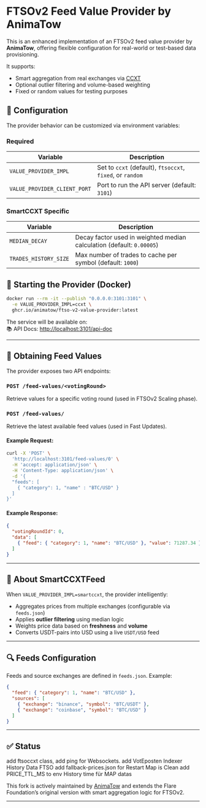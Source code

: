 # FTSOv2 Feed Value Provider by AnimaTow

This is an enhanced implementation of an FTSOv2 feed value provider by **AnimaTow**, offering flexible configuration for real-world or test-based data provisioning.

It supports:
- Smart aggregation from real exchanges via [CCXT](https://ccxt.readthedocs.io/)
- Optional outlier filtering and volume-based weighting
- Fixed or random values for testing purposes

## 🔧 Configuration

The provider behavior can be customized via environment variables:

### Required

| Variable               | Description                                               |
|------------------------|-----------------------------------------------------------|
| `VALUE_PROVIDER_IMPL`  | Set to `ccxt` (default), `ftsoccxt`, `fixed`, or `random` |
| `VALUE_PROVIDER_CLIENT_PORT` | Port to run the API server (default: `3101`)              |

### SmartCCXT Specific

| Variable                      | Description                                                                 |
|-------------------------------|-----------------------------------------------------------------------------|
| `MEDIAN_DECAY`                | Decay factor used in weighted median calculation (default: `0.00005`)      |
| `TRADES_HISTORY_SIZE`         | Max number of trades to cache per symbol (default: `1000`)                 |

## 🚀 Starting the Provider (Docker)

```bash
docker run --rm -it --publish "0.0.0.0:3101:3101" \
  -e VALUE_PROVIDER_IMPL=ccxt \
  ghcr.io/animatow/ftso-v2-value-provider:latest
```

The service will be available on:  
📚 API Docs: [http://localhost:3101/api-doc](http://localhost:3101/api-doc)

---

## 📡 Obtaining Feed Values

The provider exposes two API endpoints:

### `POST /feed-values/<votingRound>`

Retrieve values for a specific voting round (used in FTSOv2 Scaling phase).

### `POST /feed-values/`

Retrieve the latest available feed values (used in Fast Updates).

#### Example Request:

```bash
curl -X 'POST' \
  'http://localhost:3101/feed-values/0' \
  -H 'accept: application/json' \
  -H 'Content-Type: application/json' \
  -d '{
  "feeds": [
    { "category": 1, "name" : "BTC/USD" }
  ]
}'
```

#### Example Response:

```json
{
  "votingRoundId": 0,
  "data": [
    { "feed": { "category": 1, "name": "BTC/USD" }, "value": 71287.34 }
  ]
}
```

---

## 🧠 About SmartCCXTFeed

When `VALUE_PROVIDER_IMPL=smartccxt`, the provider intelligently:

- Aggregates prices from multiple exchanges (configurable via `feeds.json`)
- Applies **outlier filtering** using median logic
- Weights price data based on **freshness** and **volume**
- Converts USDT-pairs into USD using a live `USDT/USD` feed

---

## 🔍 Feeds Configuration

Feeds and source exchanges are defined in `feeds.json`. Example:

```json
{
  "feed": { "category": 1, "name": "BTC/USD" },
  "sources": [
    { "exchange": "binance", "symbol": "BTC/USDT" },
    { "exchange": "coinbase", "symbol": "BTC/USD" }
  ]
}
```

---

## ✅ Status
add ftsoccxt class, 
add ping for Websockets.
add VotEposten Indexer History Data FTSO
add fallback-prices.json for Restart Map is Clean
add PRICE_TTL_MS to env History time für MAP datas

This fork is actively maintained by [AnimaTow](https://github.com/AnimaTow) and extends the Flare Foundation’s original version with smart aggregation logic for FTSOv2.

---
